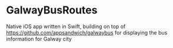 # GalwayBusRoutes

Native iOS app written in Swift, 
building on top of https://github.com/appsandwich/galwaybus for displaying the bus information for Galway city 
